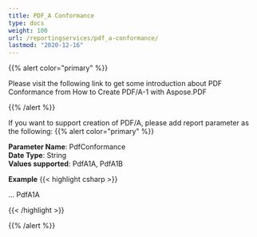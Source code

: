 ```yaml
---
title: PDF_A Conformance
type: docs
weight: 100
url: /reportingservices/pdf_a-conformance/
lastmod: "2020-12-16"
---
```


{{% alert color="primary" %}} 

Please visit the following link to get some introduction about PDF Conformance from How to Create PDF/A-1 with Aspose.PDF

{{% /alert %}} 

If you want to support creation of PDF/A, please add report parameter as the following:
{{% alert color="primary" %}} 

**Parameter Name**: PdfConformance   
**Date Type**: String   
**Values supported**: PdfA1A, PdfA1B    

**Example**
{{< highlight csharp >}}

 <Render>
...
<Extension Name="APPDF" Type=" Aspose.PDF.ReportingServices.Renderer, Aspose.PDF.ReportingServices">
<Configuration>
<PdfConformance>PdfA1A</PdfConformance>
</Configuration>
</Extension>
</Render>

{{< /highlight >}}

{{% /alert %}} 
